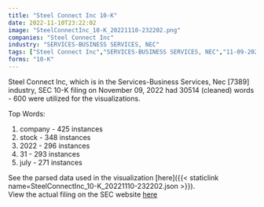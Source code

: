 ```yaml
---
title: "Steel Connect Inc 10-K"
date: 2022-11-10T23:22:02
image: "SteelConnectInc_10-K_20221110-232202.png"
companies: "Steel Connect Inc"
industry: "SERVICES-BUSINESS SERVICES, NEC"
tags: ["Steel Connect Inc","SERVICES-BUSINESS SERVICES, NEC","11-09-2022","10-K"]
forms: "10-K"
---
```

Steel Connect Inc, which is in the Services-Business Services, Nec [7389] industry, SEC 10-K filing on November 09, 2022 had 30514 (cleaned) words - 600 were utilized for the visualizations.

Top Words:
1. company - 425 instances
2. stock - 348 instances
3. 2022 - 296 instances
4. 31 - 293 instances
5. july - 271 instances


See the parsed data used in the visualization [here]({{< staticlink name=SteelConnectInc_10-K_20221110-232202.json >}}).  
View the actual filing on the SEC website [here](https://www.sec.gov/Archives/edgar/data/914712/0001628280-22-029044.txt)